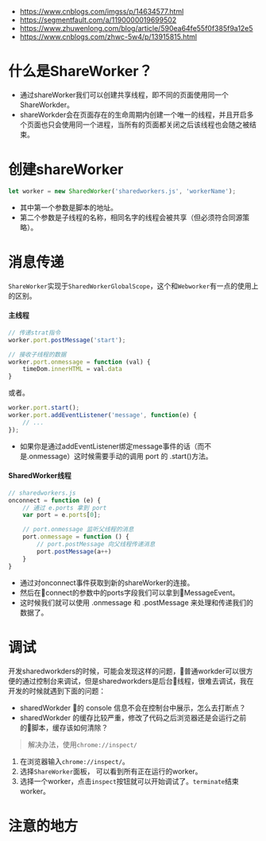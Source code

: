 - https://www.cnblogs.com/imgss/p/14634577.html
- https://segmentfault.com/a/1190000019699502
- https://www.zhuwenlong.com/blog/article/590ea64fe55f0f385f9a12e5
- https://www.cnblogs.com/zhwc-5w4/p/13915815.html

# 什么是ShareWorker？
- 通过shareWorker我们可以创建共享线程，即不同的页面使用同一个ShareWorkder。
- shareWorkder会在页面存在的生命周期内创建一个唯一的线程，并且开启多个页面也只会使用同一个进程，当所有的页面都关闭之后该线程也会随之被结束。

# 创建shareWorker

```js
let worker = new SharedWorker('sharedworkers.js', 'workerName');
```

- 其中第一个参数是脚本的地址。
- 第二个参数是子线程的名称，相同名字的线程会被共享（但必须符合同源策略）。

# 消息传递
`ShareWorker`实现于`SharedWorkerGlobalScope`，这个和`Webworker`有一点的使用上的区别。

#### 主线程
```js
// 传递strat指令
worker.port.postMessage('start');

// 接收子线程的数据
worker.port.onmessage = function (val) {
    timeDom.innerHTML = val.data
}
```

或者。

```js
worker.port.start();
worker.port.addEventListener('message', function(e) {
    // ... 
});
```
- 如果你是通过addEventListener绑定message事件的话（而不是.onmessage）这时候需要手动的调用 port 的 .start()方法。


#### SharedWorker线程
```js
// sharedworkers.js
onconnect = function (e) {
    // 通过 e.ports 拿到 port
    var port = e.ports[0];

    // port.onmessage 监听父线程的消息
    port.onmessage = function () {
        // port.postMessage 向父线程传递消息
        port.postMessage(a++)
    }
}
```
- 通过对onconnect事件获取到新的shareWorker的连接。
- 然后在connect的参数中的ports字段我们可以拿到MessageEvent。
- 这时候我们就可以使用 .onmessage 和 .postMessage 来处理和传递我们的数据了。


# 调试
开发sharedworkders的时候，可能会发现这样的问题，普通workder可以很方便的通过控制台来调试，但是sharedworkders是后台线程，很难去调试，我在开发的时候就遇到下面的问题：
- sharedWorkder 的 console 信息不会在控制台中展示，怎么去打断点？
- sharedWorkder 的缓存比较严重，修改了代码之后浏览器还是会运行之前的脚本，缓存该如何清除？

> 解决办法，使用`chrome://inspect/`
1. 在浏览器输入`chrome://inspect/`。
2. 选择`ShareWorker`面板， 可以看到所有正在运行的worker。
3. 选择一个worker，点击`inspect`按钮就可以开始调试了。`terminate`结束worker。


# 注意的地方